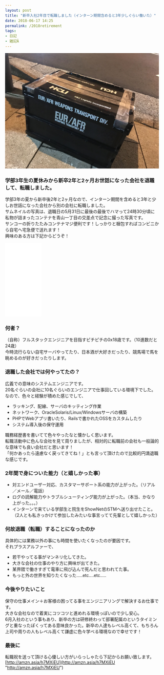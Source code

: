 ```yaml
---
layout: post
title: "新卒入社2年目で転職しました（インターン期間含めると3年少しぐらい働いた）"
date: 2018-06-17 14:25
permalink: /2018retirement
tags:
- 日記
- 雑記Â
---
```

![top_img](/assets/images/IMG_1649.jpg)

### 学部3年生の夏休みから新卒2年と2ヶ月お世話になった会社を退職して、転職しました。

学部3年の夏から新卒後2年と2ヶ月なので、インターン期間を含めると3年と少しお世話になった会社から別の会社に転職しました。  
サムネイルの写真は、退職日の5月31日に最後の最後でハマって24時30分頃に私物が詰まったコンテナを青山一丁目の交差点で記念に撮った写真です。  
サンコーの折りたたみコンテナマジ便利です！しっかりと梱包すればコンビニから自宅へ宅急便で送れます！  
興味のある方は下記からどうぞ！

<iframe style="width: 120px; height: 240px;" marginwidth="0" marginheight="0" scrolling="no" frameborder="0" src="//rcm-fe.amazon-adsystem.com/e/cm?lt1=_blank&amp;bc1=000000&amp;IS2=1&amp;bg1=FFFFFF&amp;fc1=000000&amp;lc1=0000FF&amp;t=k636174-22&amp;o=9&amp;p=8&amp;l=as4&amp;m=amazon&amp;f=ifr&amp;ref=as_ss_li_til&amp;asins=B01M23499X&amp;linkId=14e47e44376f5aae75afc7110c554c9f"></iframe>

### 何者？

（自称）フルスタックエンジニアを目指すピチピチの0x18歳です。（10進数だと24歳）  
今時流行らない自宅サーバやってたり、日本酒が大好きだったり、競馬場で馬を眺めるのが好きだったりします。

### 退職した会社では何やってたの？

広義での意味のシステムエンジニアです。  
20名ぐらいの会社に10名ぐらいのエンジニアで仕事回している環境下でした。  
なので、色々と経験が積めた感じでして、
* ラッキング、配線、サーバのキッティング作業
* ネットワーク、OracleSolaris/Linux/Windowsサーバの構築
* PHPでWebアプリ書いたり、Railsで書かれたOSSをカスタムしたり
* システム導入後の保守運用

職務経歴書を書いてて色々やったなと懐かしく思います。  
転職活動中に色んな会社を見て周りましたが、相対的に転職前の会社も一般論的な意味でも良い会社だと思います！  
「何かあったら遠慮なく戻ってきてね！」とも言って頂けたので比較的円満退職な感じです。  

### 2年間で身についた能力（と嬉しかった事）

* 対エンドユーザー対応、カスタマーサポート系の能力が上がった。（リアル／メール／電話）
* ログの読解能力やトラブルシューティング能力が上がった。（本当、かなり上がった。。。）
* インターンで来ている学部生と院生をShowNetのSTMへ送り出せたこと。（2人とも私きっかけて参加したみたいな事言ってて先輩として嬉しかった）


### 何故退職（転職）することになったのか

具体的には業務以外の事にも時間を使いたくなったのが要因です。  
それプラスアルファーで、
* 若干やってる事がマンネリ化してきた。
* 大きな会社の仕事のやり方に興味が出てきた。
* 某界隈で働きすぎて電車に飛び込んで死んだと思われてた事。
* もっと外の世界を知りたくなった.....etc....etc.....


### 今後やりたいこと

保守の仕事メイン＋お客様の困ってる事をエンジニアリングで解決するお仕事です。  
大きな会社なので着実にコツコツと進めれる環境っぽいので少し安心。  
6月入社のという事もあり、新卒の方は研修終わって部署配属のというタイミングと重なったぽくってある意味良かった。新卒の人達もレベル高くて、もちろん上司や周りの人もレベル高くて謙虚に色々学べる環境なので幸せです！

### 最後に

転職祝を送って頂ける心優しい方がいらっしゃたら下記からお願い致します。  
[http://amzn.asia/h7MXiEU](http://amzn.asia/h7MXiEU "http://amzn.asia/h7MXiEU")
